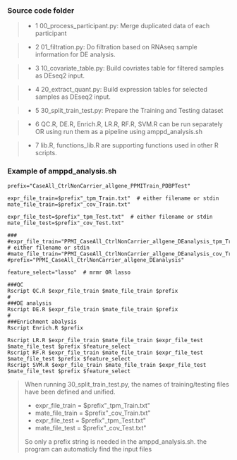 ### Source code folder
>* 1  00_process_participant.py: Merge duplicated data of each participant

>* 2  01_filtration.py: Do filtration based on RNAseq sample information for DE analysis.

>* 3  10_covariate_table.py: Build covriates table for filtered samples as DEseq2 input.

>* 4  20_extract_quant.py: Build expression tables for selected samples as DEseq2 input.

>* 5  30_split_train_test.py: Prepare the Training and Testing dataset

>* 6  QC.R, DE.R, Enrich.R, LR.R, RF.R, SVM.R can be run separately OR using run them as a pipeline using amppd_analysis.sh

>* 7  lib.R, functions_lib.R are supporting functions used in other R scripts.

### Example of amppd_analysis.sh
```shell
prefix="CaseAll_CtrlNonCarrier_allgene_PPMITrain_PDBPTest"

expr_file_train=$prefix"_tpm_Train.txt"  # either filename or stdin
mate_file_train=$prefix"_cov_Train.txt"

expr_file_test=$prefix"_tpm_Test.txt"  # either filename or stdin
mate_file_test=$prefix"_cov_Test.txt"

###
#expr_file_train="PPMI_CaseAll_CtrlNonCarrier_allgene_DEanalysis_tpm_Train.txt"  # either filename or stdin
#mate_file_train="PPMI_CaseAll_CtrlNonCarrier_allgene_DEanalysis_cov_Train.txt"
#prefix="PPMI_CaseAll_CtrlNonCarrier_allgene_DEanalysis"

feature_select="lasso"  # mrmr OR lasso

###QC
Rscript QC.R $expr_file_train $mate_file_train $prefix
#
###DE analysis
Rscript DE.R $expr_file_train $mate_file_train $prefix
#
###Enrichment abalysis
Rscript Enrich.R $prefix

Rscript LR.R $expr_file_train $mate_file_train $expr_file_test $mate_file_test $prefix $feature_select
Rscript RF.R $expr_file_train $mate_file_train $expr_file_test $mate_file_test $prefix $feature_select
Rscript SVM.R $expr_file_train $mate_file_train $expr_file_test $mate_file_test $prefix $feature_select

```

> When running 30_split_train_test.py, the names of  training/testing files have been defined and unified. 
> * expr_file_train = $prefix"_tpm_Train.txt" 
> * mate_file_train = $prefix"_cov_Train.txt"
> * expr_file_test = $prefix"_tpm_Test.txt" 
> * mate_file_test = $prefix"_cov_Test.txt"
> 
> So only a prefix string is needed in the amppd_analysis.sh. the program can automaticly find the input files 




